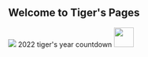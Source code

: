 ## Welcome to Tiger's Pages

![](https://mail.mbc.edu.mo/T2/pic/tiggerfamily.jpg)
2022  tiger's year countdown
<img src=https://static.wixstatic.com/media/6ca1ec_f0a9c740a4c44feba96df6f7fee0315a~mv2.gif width=40>
